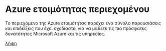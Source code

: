 <div>
<h1>Azure ετοιμότητας περιεχομένου</h1>
<p>Το περιεχόμενο της Azure ετοιμότητας παρέχει ένα σύνολο παρουσιάσεις και επιδείξεις που έχει σχεδιαστεί για να μάθετε τις πιο πρόσφατες δυνατότητες Microsoft Azure και τις υπηρεσίες.</p>
<p><a href="http://go.microsoft.com/fwlink/p/?LinkId=331133" class="solution-cta-link light-font arrowbtn green">λήψη</a></p>
</div>
